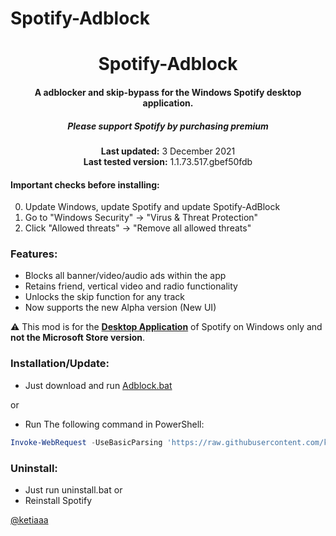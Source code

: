 # Spotify-Adblock

<center>
    <h1 align="center">Spotify-Adblock</h1>
    <h4 align="center">A adblocker and skip-bypass for the <strong>Windows</strong> Spotify desktop application.</h4>
    <h5 align="center">Please support Spotify by purchasing premium</h5>
    <p align="center">
        <strong>Last updated:</strong> 3 December 2021<br>
        <strong>Last tested version:</strong> 1.1.73.517.gbef50fdb
    </p> 
</center>

#### Important checks before installing:
0. Update Windows, update Spotify and update Spotify-AdBlock
1. Go to "Windows Security" -> "Virus & Threat Protection"
2. Click "Allowed threats" -> "Remove all allowed threats"

### Features:
* Blocks all banner/video/audio ads within the app
* Retains friend, vertical video and radio functionality
* Unlocks the skip function for any track
* Now supports the new Alpha version (New UI)

:warning: This mod is for the [**Desktop Application**](https://www.spotify.com/download/windows/) of Spotify on Windows only and **not the Microsoft Store version**.

### Installation/Update:
* Just download and run [Adblock.bat](https://raw.githack.com/ketiaaa/Spotify-Adblock/master/AdBlock.bat)  

or

* Run The following command in PowerShell:
```ps1
Invoke-WebRequest -UseBasicParsing 'https://raw.githubusercontent.com/ketiaaa/Spotify-Adblock/main/install.ps1' | Invoke-Expression
```

### Uninstall:
* Just run uninstall.bat
or
* Reinstall Spotify 

[@ketiaaa](https://www.instagram.com/nhomketia/) 
